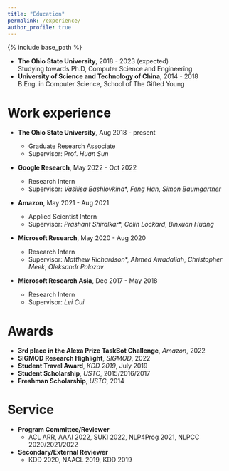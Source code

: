 ```yaml
---
title: "Education"
permalink: /experience/
author_profile: true
---
```


{% include base_path %}
* **The Ohio State University**, 2018 - 2023 (expected)<br>Studying towards Ph.D, Computer Science and Engineering
* **University of Science and Technology of China**, 2014 - 2018<br>B.Eng. in Computer Science, School of The Gifted Young

Work experience
======
* **The Ohio State University**, Aug 2018 - present
  * Graduate Research Associate
  * Supervisor: Prof. *Huan Sun*

* **Google Research**, May 2022 - Oct 2022
  * Research Intern
  * Supervisor: *Vasilisa Bashlovkina*\*, *Feng Han*, *Simon Baumgartner*

* **Amazon**, May 2021 - Aug 2021
  * Applied Scientist Intern
  * Supervisor: *Prashant Shiralkar*\*, *Colin Lockard*, *Binxuan Huang*

* **Microsoft Research**, May 2020 - Aug 2020
  * Research Intern
  * Supervisor: *Matthew Richardson*\*, *Ahmed Awadallah*, *Christopher Meek*, *Oleksandr Polozov*

* **Microsoft Research Asia**, Dec 2017 - May 2018
  * Research Intern
  * Supervisor: *Lei Cui*

<!-- Publications
======
  <ul>{% for post in site.publications reversed %}
    {% include archive-single-pub-cv.html %}
  {% endfor %}</ul> -->

Awards
======
* **3rd place in the Alexa Prize TaskBot Challenge**, *Amazon*, 2022
* **SIGMOD Research Highlight**, *SIGMOD*, 2022
* **Student Travel Award**, *KDD 2019*, July 2019
* **Student Scholarship**, *USTC*, 2015/2016/2017
* **Freshman Scholarship**, *USTC*, 2014

Service
======
* **Program Committee/Reviewer**
  * ACL ARR, AAAI 2022, SUKI 2022, NLP4Prog 2021, NLPCC 2020/2021/2022
* **Secondary/External Reviewer**
  * KDD 2020, NAACL 2019, KDD 2019